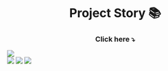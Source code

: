 <h1 align="center">Project Story 📚</h1>
   
<h3 align="center">Click here ⤵️</h3>   
<a href="https://projects-gustavo.github.io/project-story/"><img src="https://cdn.discordapp.com/attachments/876799799255531523/999755842817642516/project-story.png"></a>
<div inline:block>
    <img src="https://img.shields.io/badge/html5-%23E34F26.svg?style=for-the-badge&logo=html5&logoColor=white" />
    <img src="https://img.shields.io/badge/css3-%231572B6.svg?style=for-the-badge&logo=css3&logoColor=white" />
    <img src="https://img.shields.io/badge/javascript-%23323330.svg?style=for-the-badge&logo=javascript&logoColor=%23F7DF1E" />
</div>

